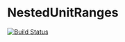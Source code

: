 # NestedUnitRanges

[![Build Status](https://github.com/krcools/NestedUnitRanges.jl/actions/workflows/CI.yml/badge.svg?branch=master)](https://github.com/krcools/NestedUnitRanges.jl/actions/workflows/CI.yml?query=branch%3Amaster)
